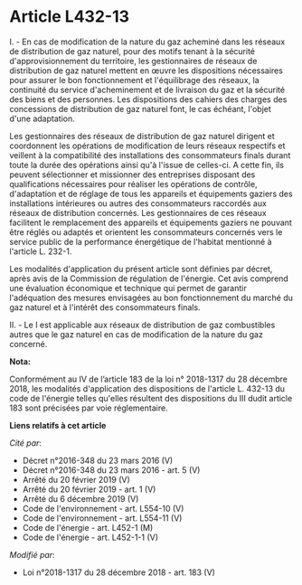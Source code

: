 # Article L432-13

I. - En cas de modification de la nature du gaz acheminé dans les réseaux de distribution de gaz naturel, pour des motifs
tenant à la sécurité d'approvisionnement du territoire, les gestionnaires de réseaux de distribution de gaz naturel mettent
en œuvre les dispositions nécessaires pour assurer le bon fonctionnement et l'équilibrage des réseaux, la continuité du
service d'acheminement et de livraison du gaz et la sécurité des biens et des personnes. Les dispositions des cahiers des
charges des concessions de distribution de gaz naturel font, le cas échéant, l'objet d'une adaptation.

Les gestionnaires des réseaux de distribution de gaz naturel dirigent et coordonnent les opérations de modification de leurs
réseaux respectifs et veillent à la compatibilité des installations des consommateurs finals durant toute la durée des
opérations ainsi qu'à l'issue de celles-ci. A cette fin, ils peuvent sélectionner et missionner des entreprises disposant des
qualifications nécessaires pour réaliser les opérations de contrôle, d'adaptation et de réglage de tous les appareils et
équipements gaziers des installations intérieures ou autres des consommateurs raccordés aux réseaux de distribution
concernés. Les gestionnaires de ces réseaux facilitent le remplacement des appareils et équipements gaziers ne pouvant être
réglés ou adaptés et orientent les consommateurs concernés vers le service public de la performance énergétique de l'habitat
mentionné à l'article L. 232-1. 

Les modalités d'application du présent article sont définies par décret, après avis de la Commission de régulation de
l'énergie. Cet avis comprend une évaluation économique et technique qui permet de garantir l'adéquation des mesures
envisagées au bon fonctionnement du marché du gaz naturel et à l'intérêt des consommateurs finals.

II. - Le I est applicable aux réseaux de distribution de gaz combustibles autres que le gaz naturel en cas de modification de
la nature du gaz concerné.

**Nota:**

Conformément au IV de l’article 183 de la loi n° 2018-1317 du 28 décembre 2018, les modalités d'application des dispositions
de l'article L. 432-13 du code de l'énergie telles qu'elles résultent des dispositions du III dudit article 183 sont
précisées par voie réglementaire.

**Liens relatifs à cet article**

_Cité par_:

  - Décret n°2016-348 du 23 mars 2016 (V)
  - Décret n°2016-348 du 23 mars 2016 - art. 5 (V)
  - Arrêté du 20 février 2019 (V)
  - Arrêté du 20 février 2019 - art. 1 (V)
  - Arrêté du 6 décembre 2019 (V)
  - Code de l'environnement - art. L554-10 (V)
  - Code de l'environnement - art. L554-11 (V)
  - Code de l'énergie - art. L452-1 (M)
  - Code de l'énergie - art. L452-1-1 (V)

_Modifié par_:

  - Loi n°2018-1317 du 28 décembre 2018 - art. 183 (V)
